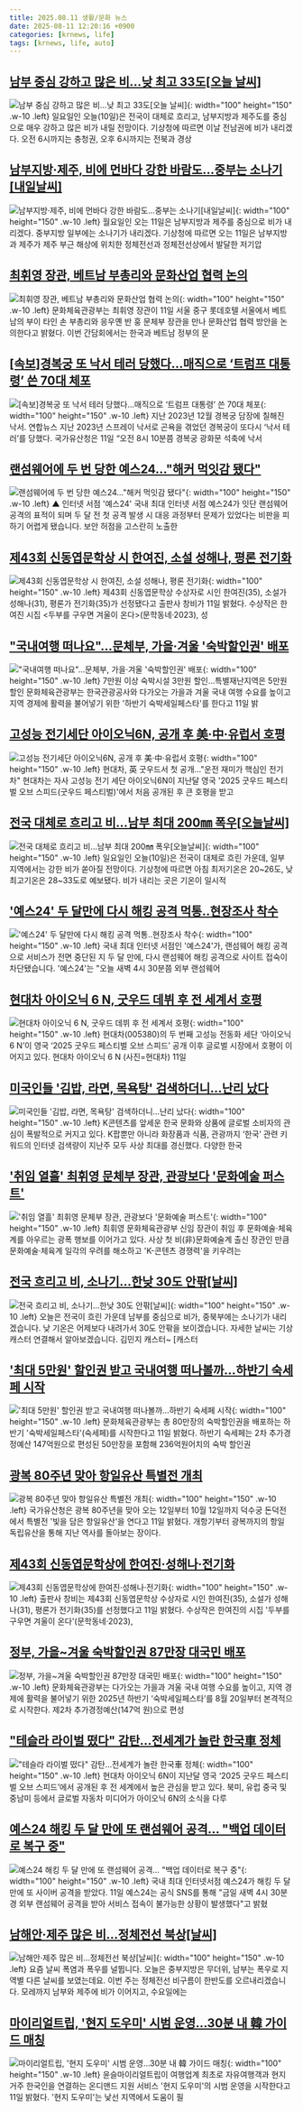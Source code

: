 ```yaml
---
title: 2025.08.11 생활/문화 뉴스
date: 2025-08-11 12:20:16 +0900
categories: [krnews, life]
tags: [krnews, life, auto]
---
```

## [남부 중심 강하고 많은 비…낮 최고 33도[오늘 날씨]](https://n.news.naver.com/mnews/article/008/0005233675)

![남부 중심 강하고 많은 비…낮 최고 33도[오늘 날씨]](https://mimgnews.pstatic.net/image/origin/008/2025/08/10/5233675.jpg?type=nf220_150){: width="100" height="150" .w-10 .left}
일요일인 오늘(10일)은 전국이 대체로 흐리고, 남부지방과 제주도를 중심으로 매우 강하고 많은 비가 내릴 전망이다. 기상청에 따르면 이날 전남권에 비가 내리겠다. 오전 6시까지는 충청권, 오후 6시까지는 전북과 경상

## [남부지방·제주, 비에 먼바다 강한 바람도…중부는 소나기[내일날씨]](https://n.news.naver.com/mnews/article/003/0013413434)

![남부지방·제주, 비에 먼바다 강한 바람도…중부는 소나기[내일날씨]](https://mimgnews.pstatic.net/image/origin/003/2025/08/10/13413434.jpg?type=nf220_150){: width="100" height="150" .w-10 .left}
월요일인 오는 11일은 남부지방과 제주를 중심으로 비가 내리겠다. 중부지방 일부에는 소나기가 내리겠다. 기상청에 따르면 오는 11일은 남부지방과 제주가 제주 부근 해상에 위치한 정체전선과 정체전선상에서 발달한 저기압

## [최휘영 장관, 베트남 부총리와 문화산업 협력 논의](https://n.news.naver.com/mnews/article/001/0015558310)

![최휘영 장관, 베트남 부총리와 문화산업 협력 논의](https://mimgnews.pstatic.net/image/origin/001/2025/08/11/15558310.jpg?type=nf220_150){: width="100" height="150" .w-10 .left}
문화체육관광부는 최휘영 장관이 11일 서울 중구 롯데호텔 서울에서 베트남의 부이 타인 손 부총리와 응우옌 반 훙 문체부 장관을 만나 문화산업 협력 방안을 논의한다고 밝혔다. 이번 간담회에서는 한국과 베트남 정부의 문

## [[속보]경복궁 또 낙서 테러 당했다…매직으로 ‘트럼프 대통령’ 쓴 70대 체포](https://n.news.naver.com/mnews/article/021/0002728795)

![[속보]경복궁 또 낙서 테러 당했다…매직으로 ‘트럼프 대통령’ 쓴 70대 체포](https://mimgnews.pstatic.net/image/origin/021/2025/08/11/2728795.jpg?type=nf220_150){: width="100" height="150" .w-10 .left}
지난 2023년 12월 경복궁 담장에 칠해진 낙서. 연합뉴스 지난 2023년 스프레이 낙서로 곤욕을 겪었던 경복궁이 또다시 ‘낙서 테러’를 당했다. 국가유산청은 11일 “오전 8시 10분쯤 경복궁 광화문 석축에 낙서

## [랜섬웨어에 두 번 당한 예스24…"해커 먹잇감 됐다"](https://n.news.naver.com/mnews/article/055/0001282851)

![랜섬웨어에 두 번 당한 예스24…"해커 먹잇감 됐다"](https://mimgnews.pstatic.net/image/origin/055/2025/08/11/1282851.jpg?type=nf220_150){: width="100" height="150" .w-10 .left}
▲ 인터넷 서점 '예스24' 국내 최대 인터넷 서점 예스24가 잇단 랜섬웨어 공격의 표적이 되며 두 달 전 첫 공격 발생 시 대응 과정부터 문제가 있었다는 비판을 피하기 어렵게 됐습니다. 보안 허점을 고스란히 노출한

## [제43회 신동엽문학상 시 한여진, 소설 성해나, 평론 전기화](https://n.news.naver.com/mnews/article/032/0003388710)

![제43회 신동엽문학상 시 한여진, 소설 성해나, 평론 전기화](https://mimgnews.pstatic.net/image/origin/032/2025/08/11/3388710.jpg?type=nf220_150){: width="100" height="150" .w-10 .left}
제43회 신동엽문학상 수상자로 시인 한여진(35), 소설가 성해나(31), 평론가 전기화(35)가 선정됐다고 출판사 창비가 11일 밝혔다. 수상작은 한여진 시집 <두부를 구우면 겨울이 온다>(문학동네·2023), 성

## ["국내여행 떠나요"…문체부, 가을·겨울 '숙박할인권' 배포](https://n.news.naver.com/mnews/article/001/0015558337)

!["국내여행 떠나요"…문체부, 가을·겨울 '숙박할인권' 배포](https://mimgnews.pstatic.net/image/origin/001/2025/08/11/15558337.jpg?type=nf220_150){: width="100" height="150" .w-10 .left}
7만원 이상 숙박시설 3만원 할인…특별재난지역은 5만원 할인 문화체육관광부는 한국관광공사와 다가오는 가을과 겨울 국내 여행 수요를 높이고 지역 경제에 활력을 불어넣기 위한 '하반기 숙박세일페스타'를 한다고 11일 밝

## [고성능 전기세단 아이오닉6N, 공개 후 美·中·유럽서 호평](https://n.news.naver.com/mnews/article/001/0015558635)

![고성능 전기세단 아이오닉6N, 공개 후 美·中·유럽서 호평](https://mimgnews.pstatic.net/image/origin/001/2025/08/11/15558635.jpg?type=nf220_150){: width="100" height="150" .w-10 .left}
현대차, 英 굿우드서 첫 공개…"운전 재미가 핵심인 전기차" 현대차는 자사 고성능 전기 세단 아이오닉6N이 지난달 영국 '2025 굿우드 페스티벌 오브 스피드(굿우드 페스티벌)'에서 처음 공개된 후 큰 호평을 받고

## [전국 대체로 흐리고 비…남부 최대 200㎜ 폭우[오늘날씨]](https://n.news.naver.com/mnews/article/119/0002989301)

![전국 대체로 흐리고 비…남부 최대 200㎜ 폭우[오늘날씨]](https://mimgnews.pstatic.net/image/origin/119/2025/08/10/2989301.jpg?type=nf220_150){: width="100" height="150" .w-10 .left}
일요일인 오늘(10일)은 전국이 대체로 흐린 가운데, 일부 지역에서는 강한 비가 쏟아질 전망이다. 기상청에 따르면 아침 최저기온은 20~26도, 낮 최고기온은 28~33도로 예보됐다. 비가 내리는 곳은 기온이 일시적

## ['예스24' 두 달만에 다시 해킹 공격 먹통‥현장조사 착수](https://n.news.naver.com/mnews/article/214/0001442006)

!['예스24' 두 달만에 다시 해킹 공격 먹통‥현장조사 착수](https://mimgnews.pstatic.net/image/origin/214/2025/08/11/1442006.jpg?type=nf220_150){: width="100" height="150" .w-10 .left}
국내 최대 인터넷 서점인 '예스24'가, 랜섬웨어 해킹 공격으로 서비스가 전면 중단된 지 두 달 만에, 다시 랜섬웨어 해킹 공격으로 사이트 접숙이 차단됐습니다. '예스24'는 "오늘 새벽 4시 30분쯤 외부 랜섬웨어

## [현대차 아이오닉 6 N, 굿우드 데뷔 후 전 세계서 호평](https://n.news.naver.com/mnews/article/018/0006086919)

![현대차 아이오닉 6 N, 굿우드 데뷔 후 전 세계서 호평](https://mimgnews.pstatic.net/image/origin/018/2025/08/11/6086919.jpg?type=nf220_150){: width="100" height="150" .w-10 .left}
현대차(005380)의 두 번째 고성능 전동화 세단 ‘아이오닉 6 N’이 영국 ‘2025 굿우드 페스티벌 오브 스피드’ 공개 이후 글로벌 시장에서 호평이 이어지고 있다. 현대차 아이오닉 6 N (사진=현대차) 11일

## [미국인들 '김밥, 라면, 목욕탕' 검색하더니…난리 났다](https://n.news.naver.com/mnews/article/015/0005168885)

![미국인들 '김밥, 라면, 목욕탕' 검색하더니…난리 났다](https://mimgnews.pstatic.net/image/origin/015/2025/08/10/5168885.jpg?type=nf220_150){: width="100" height="150" .w-10 .left}
K콘텐츠를 앞세운 한국 문화와 상품에 글로벌 소비자의 관심이 폭발적으로 커지고 있다. K팝뿐만 아니라 화장품과 식품, 관광까지 ‘한국’ 관련 키워드의 인터넷 검색량이 지난주 모두 사상 최대를 경신했다. 다양한 한국

## ['취임 열흘' 최휘영 문체부 장관, 관광보다 '문화예술 퍼스트'](https://n.news.naver.com/mnews/article/008/0005233792)

!['취임 열흘' 최휘영 문체부 장관, 관광보다 '문화예술 퍼스트'](https://mimgnews.pstatic.net/image/origin/008/2025/08/10/5233792.jpg?type=nf220_150){: width="100" height="150" .w-10 .left}
최휘영 문화체육관광부 신임 장관이 취임 후 문화예술·체육계를 아우르는 광폭 행보를 이어가고 있다. 사상 첫 비(非)문화예술계 출신 장관인 만큼 문화예술·체육계 일각의 우려를 해소하고 'K-콘텐츠 경쟁력'을 키우려는

## [전국 흐리고 비, 소나기…한낮 30도 안팎[날씨]](https://n.news.naver.com/mnews/article/422/0000769320)

![전국 흐리고 비, 소나기…한낮 30도 안팎[날씨]](https://mimgnews.pstatic.net/image/origin/422/2025/08/11/769320.jpg?type=nf220_150){: width="100" height="150" .w-10 .left}
오늘은 전국이 흐린 가운데 남부를 중심으로 비가, 중북부에는 소나기가 내리겠습니다. 낮 기온은 어제보다 내려가서 30도 안팎을 보이겠습니다. 자세한 날씨는 기상캐스터 연결해서 알아보겠습니다. 김민지 캐스터~ [캐스터

## ['최대 5만원' 할인권 받고 국내여행 떠나볼까…하반기 숙세페 시작](https://n.news.naver.com/mnews/article/008/0005233971)

!['최대 5만원' 할인권 받고 국내여행 떠나볼까…하반기 숙세페 시작](https://mimgnews.pstatic.net/image/origin/008/2025/08/11/5233971.jpg?type=nf220_150){: width="100" height="150" .w-10 .left}
문화체육관광부는 총 80만장의 숙박할인권을 배포하는 하반기 '숙박세일페스타'(숙세페)를 시작한다고 11일 밝혔다. 하반기 숙세페는 2차 추가경정예산 147억원으로 편성된 50만장을 포함해 236억원어치의 숙박 할인권

## [광복 80주년 맞아 항일유산 특별전 개최](https://n.news.naver.com/mnews/article/277/0005635289)

![광복 80주년 맞아 항일유산 특별전 개최](https://mimgnews.pstatic.net/image/origin/277/2025/08/11/5635289.jpg?type=nf220_150){: width="100" height="150" .w-10 .left}
국가유산청은 광복 80주년을 맞아 오는 12일부터 10월 12일까지 덕수궁 돈덕전에서 특별전 '빛을 담은 항일유산'을 연다고 11일 밝혔다. 개항기부터 광복까지의 항일 독립유산을 통해 지난 역사를 돌아보는 장이다.

## [제43회 신동엽문학상에 한여진·성해나·전기화](https://n.news.naver.com/mnews/article/001/0015558800)

![제43회 신동엽문학상에 한여진·성해나·전기화](https://mimgnews.pstatic.net/image/origin/001/2025/08/11/15558800.jpg?type=nf220_150){: width="100" height="150" .w-10 .left}
출판사 창비는 제43회 신동엽문학상 수상자로 시인 한여진(35), 소설가 성해나(31), 평론가 전기화(35)를 선정했다고 11일 밝혔다. 수상작은 한여진의 시집 '두부를 구우면 겨울이 온다'(문학동네·2023),

## [정부, 가을~겨울 숙박할인권 87만장 대국민 배포](https://n.news.naver.com/mnews/article/016/0002512520)

![정부, 가을~겨울 숙박할인권 87만장 대국민 배포](https://mimgnews.pstatic.net/image/origin/016/2025/08/11/2512520.jpg?type=nf220_150){: width="100" height="150" .w-10 .left}
문화체육관광부는 다가오는 가을과 겨울 국내 여행 수요를 높이고, 지역 경제에 활력을 불어넣기 위한 2025년 하반기 ‘숙박세일페스타’를 8월 20일부터 본격적으로 시작한다. 제2차 추가경정예산(147억 원)으로 편성

## ["테슬라 라이벌 떴다" 감탄…전세계가 놀란 한국車 정체](https://n.news.naver.com/mnews/article/015/0005169021)

!["테슬라 라이벌 떴다" 감탄…전세계가 놀란 한국車 정체](https://mimgnews.pstatic.net/image/origin/015/2025/08/11/5169021.jpg?type=nf220_150){: width="100" height="150" .w-10 .left}
현대차 아이오닉 6N이 지난달 영국 ‘2025 굿우드 페스티벌 오브 스피드’에서 공개된 후 전 세계에서 높은 관심을 받고 있다. 북미, 유럽 중국 및 중남미 등에서 글로벌 자동차 미디어가 아이오닉 6N의 소식을 다루

## [예스24 해킹 두 달 만에 또 랜섬웨어 공격… "백업 데이터로 복구 중"](https://n.news.naver.com/mnews/article/082/0001339468)

![예스24 해킹 두 달 만에 또 랜섬웨어 공격… "백업 데이터로 복구 중"](https://mimgnews.pstatic.net/image/origin/082/2025/08/11/1339468.jpg?type=nf220_150){: width="100" height="150" .w-10 .left}
국내 최대 인터넷서점 예스24가 해킹 두 달 만에 또 사이버 공격을 받았다. 11일 예스24는 공식 SNS를 통해 "금일 새벽 4시 30분경 외부 랜섬웨어 공격을 받아 서비스 접속이 불가능한 상황이 발생했다"고 밝혔

## [남해안·제주 많은 비…정체전선 북상[날씨]](https://n.news.naver.com/mnews/article/449/0000317463)

![남해안·제주 많은 비…정체전선 북상[날씨]](https://mimgnews.pstatic.net/image/origin/449/2025/08/10/317463.jpg?type=nf220_150){: width="100" height="150" .w-10 .left}
요즘 날씨 폭염과 폭우를 널뜁니다. 오늘은 중부지방은 무더위, 남부는 폭우로 지역별 다른 날씨를 보였는데요. 이번 주는 정체전선 비구름이 한반도를 오르내리겠습니다. 모레까지 남부와 제주에 비가 이어지고, 수요일에는

## [마이리얼트립, '현지 도우미' 시범 운영…30분 내 韓 가이드 매칭](https://n.news.naver.com/mnews/article/421/0008421149)

![마이리얼트립, '현지 도우미' 시범 운영…30분 내 韓 가이드 매칭](https://mimgnews.pstatic.net/image/origin/421/2025/08/11/8421149.jpg?type=nf220_150){: width="100" height="150" .w-10 .left}
윤슬마이리얼트립이 여행업계 최초로 자유여행객과 현지 거주 한국인을 연결하는 온디맨드 지원 서비스 '현지 도우미'의 시범 운영을 시작한다고 11일 밝혔다. '현지 도우미'는 낯선 지역에서 도움이 필

